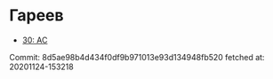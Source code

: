 # Гареев
- [30: AC](30.md)

Commit: 8d5ae98b4d434f0df9b971013e93d134948fb520
 fetched at: 20201124-153218
